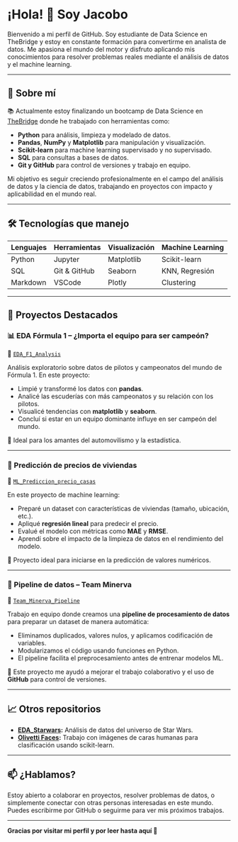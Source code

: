 # ¡Hola! 👋 Soy Jacobo

Bienvenido a mi perfil de GitHub. Soy estudiante de Data Science en TheBridge y estoy en constante formación para convertirme en analista de datos. Me apasiona el mundo del motor y disfruto aplicando mis conocimientos para resolver problemas reales mediante el análisis de datos y el machine learning.

---

## 🧠 Sobre mí

📚 Actualmente estoy finalizando un bootcamp de Data Science en [TheBridge](https://www.thebridge.tech/) donde he trabajado con herramientas como:

- **Python** para análisis, limpieza y modelado de datos.
- **Pandas**, **NumPy** y **Matplotlib** para manipulación y visualización.
- **Scikit-learn** para machine learning supervisado y no supervisado.
- **SQL** para consultas a bases de datos.
- **Git y GitHub** para control de versiones y trabajo en equipo.

Mi objetivo es seguir creciendo profesionalmente en el campo del análisis de datos y la ciencia de datos, trabajando en proyectos con impacto y aplicabilidad en el mundo real.

---

## 🛠️ Tecnologías que manejo

| Lenguajes | Herramientas | Visualización | Machine Learning |
|----------|---------------|----------------|------------------|
| Python   | Jupyter       | Matplotlib     | Scikit-learn     |
| SQL      | Git & GitHub  | Seaborn        | KNN, Regresión   |
| Markdown | VSCode        | Plotly         | Clustering       |

---

## 🚀 Proyectos Destacados

### 📊 EDA Fórmula 1 – ¿Importa el equipo para ser campeón?
📁 [`EDA_F1_Analysis`](https://github.com/jacobo010/EDA_F1_Analysis)

Análisis exploratorio sobre datos de pilotos y campeonatos del mundo de Fórmula 1. En este proyecto:

- Limpié y transformé los datos con **pandas**.
- Analicé las escuderías con más campeonatos y su relación con los pilotos.
- Visualicé tendencias con **matplotlib** y **seaborn**.
- Concluí si estar en un equipo dominante influye en ser campeón del mundo.

🔎 Ideal para los amantes del automovilismo y la estadística.

---

### 🏡 Predicción de precios de viviendas
📁 [`ML_Prediccion_precio_casas`](https://github.com/jacobo010/ML_Prediccion_precio_casas)

En este proyecto de machine learning:

- Preparé un dataset con características de viviendas (tamaño, ubicación, etc.).
- Apliqué **regresión lineal** para predecir el precio.
- Evalué el modelo con métricas como **MAE** y **RMSE**.
- Aprendí sobre el impacto de la limpieza de datos en el rendimiento del modelo.

🔧 Proyecto ideal para iniciarse en la predicción de valores numéricos.

---

### 🧪 Pipeline de datos – Team Minerva
📁 [`Team_Minerva_Pipeline`](https://github.com/jacobo010/Team_Minerva_Pipeline)

Trabajo en equipo donde creamos una **pipeline de procesamiento de datos** para preparar un dataset de manera automática:

- Eliminamos duplicados, valores nulos, y aplicamos codificación de variables.
- Modularizamos el código usando funciones en Python.
- El pipeline facilita el preprocesamiento antes de entrenar modelos ML.

🤝 Este proyecto me ayudó a mejorar el trabajo colaborativo y el uso de **GitHub** para control de versiones.

---

## 📈 Otros repositorios

- **[EDA_Starwars](https://github.com/jacobo010/EDA_Starwars):** Análisis de datos del universo de Star Wars.
- **[Olivetti Faces](https://github.com/jacobo010/olivetti_faces_analysis):** Trabajo con imágenes de caras humanas para clasificación usando scikit-learn.

---

## 📫 ¿Hablamos?

Estoy abierto a colaborar en proyectos, resolver problemas de datos, o simplemente conectar con otras personas interesadas en este mundo. Puedes escribirme por GitHub o seguirme para ver mis próximos trabajos.

---

**Gracias por visitar mi perfil y por leer hasta aquí 🙌**
